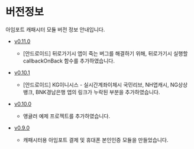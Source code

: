 # 버전정보

아임포트 캐패시터 모듈 버전 정보 안내입니다.

- [v0.11.0](https://github.com/iamport/iamport-capacitor/tree/master)
  - [안드로이드] 뒤로가기시 앱이 죽는 버그를 해결하기 위해, 뒤로가기시 실행할 callbackOnBack 함수를 추가하였습니다.

- [v0.10.1](https://github.com/iamport/iamport-capacitor/tree/v0.10.1)
  - [안드로이드] KG이니시스 - 실시간계좌이체시 국민리브, NH앱캐시, NG상상뱅크, BNK경남은행 앱의 링크가 누락된 부분을 추가하였습니다.

- [v0.10.0](https://github.com/iamport/iamport-capacitor/tree/v0.10.0)
  - 앵귤러 예제 프로젝트를 추가하였습니다.

- [v0.9.0](https://github.com/iamport/iamport-capacitor/tree/v0.9.0)
  - 캐패시터용 아임포트 결제 및 휴대폰 본인인증 모듈을 만들었습니다.